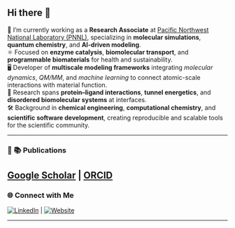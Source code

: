 ## Hi there 👋

🔬 I’m currently working as a **Research Associate** at [Pacific Northwest National Laboratory (PNNL)](https://www.pnnl.gov), specializing in **molecular simulations**, **quantum chemistry**, and **AI-driven modeling**.  
⚛️ Focused on **enzyme catalysis**, **biomolecular transport**, and **programmable biomaterials** for health and sustainability.  
🖥️ Developer of **multiscale modeling frameworks** integrating *molecular dynamics*, *QM/MM*, and *machine learning* to connect atomic-scale interactions with material function.  
🧬 Research spans **protein–ligand interactions**, **tunnel energetics**, and **disordered biomolecular systems** at interfaces.  
🛠️ Background in **chemical engineering**, **computational chemistry**, and **scientific software development**, creating reproducible and scalable tools for the scientific community.

---
### 📄 📚 Publications 
[Google Scholar]([https://scholar.google.com/](https://scholar.google.com/citations?hl=en&user=5Zex9xUAAAAJ&view_op=list_works&sortby=pubdate)) | [ORCID](https://orcid.org/my-orcid?orcid=0000-0003-3361-9582)
---

### 🌐 Connect with Me  
[![LinkedIn](https://img.shields.io/badge/-LinkedIn-0A66C2?logo=linkedin&logoColor=white)](https://www.linkedin.com/in/suman-samantray/) | [![Website](https://img.shields.io/badge/-Google%20Scholar-4285F4?logo=google-scholar&logoColor=white)](https://suman-samantray.github.io/)

---
